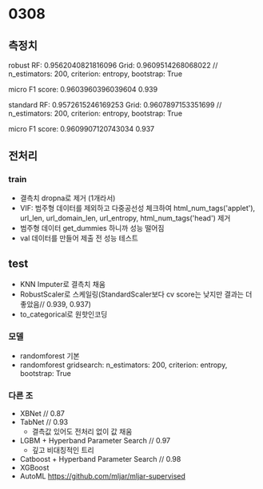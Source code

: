 # 0308

## 측정치
robust
RF: 0.9562040821816096
Grid: 0.9609514268068022 // n_estimators: 200, criterion: entropy, bootstrap: True

micro F1 score: 0.9603960396039604
0.939

standard
RF: 0.9572615246169253
Grid: 0.9607897153351699 // n_estimators: 200, criterion: entropy, bootstrap: True

micro F1 score: 0.9609907120743034
0.937

## 전처리
### train
- 결측치 dropna로 제거 (1개라서)
- VIF: 범주형 데이터를 제외하고 다중공선성 체크하여 html_num_tags('applet'), url_len, url_domain_len, url_entropy, html_num_tags('head') 제거
- 범주형 데이터 get_dummies 하니까 성능 떨어짐
- val 데이터를 만들어 제출 전 성능 테스트
## test
- KNN Imputer로 결측치 채움
- RobustScaler로 스케일링(StandardScaler보다 cv score는 낮지만 결과는 더 좋았음// 0.939, 0.937)
- to_categorical로 원핫인코딩

### 모델
- randomforest 기본
- randomforest gridsearch: n_estimators: 200, criterion: entropy, bootstrap: True


### 다른 조
- XBNet // 0.87
- TabNet // 0.93  
    - 결측값 있어도 전처리 없이 값 채움
- LGBM + Hyperband Parameter Search // 0.97
    - 깊고 비대칭적인 트리
- Catboost + Hyperband Parameter Search // 0.98
- XGBoost 
- AutoML
https://github.com/mljar/mljar-supervised